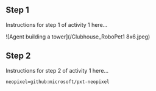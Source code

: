 ## Step 1

Instructions for step 1 of activity 1 here...

![Agent building a tower](/Clubhouse_RoboPet1 8x6.jpeg)

## Step 2


Instructions for step 2 of activity 1 here...

```package
neopixel=github:microsoft/pxt-neopixel
```



<script src="https://makecode.com/gh-pages-embed.js"></script><script>makeCodeRender("{{ site.makecode.home_url }}", "{{ site.github.owner_name }}/{{ site.github.repository_name }}");</script>

